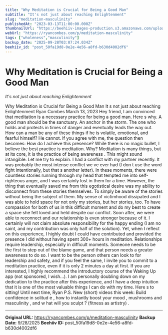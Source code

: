 ```yaml
---
title: "Why Meditation is Crucial for Being a Good Man"
subtitle: "It's not just about reaching Enlightenment"
slug: "meditation-masculinity"
publishedAt: "2023-03-13T11:00:00.000Z"
thumbnailUrl: "https://beehiiv-images-production.s3.amazonaws.com/uploads/asset/file/d04e4ba4-2266-4627-b24b-7aea8ebb123f/max-vs-PjCh5goo-unsplash.jpg?t=1678703311"
webUrl: "https://ryancombes.com/p/meditation-masculinity"
tags: ["wholeness","masculinity"]
backup_date: "2025-09-28T03:07:24.034Z"
beehiiv_id: "post_50fa19d8-0e2e-4e56-a8fd-b630d4002df6"
---
```


# Why Meditation is Crucial for Being a Good Man

*It's not just about reaching Enlightenment*



Why Meditation is Crucial for Being a Good Man It s not just about reaching Enlightenment Ryan Combes March 13, 2023 Hey friend, I am convinced that meditation is a necessary practice for being a good man. Here s why. A good man should be the sanctuary. An anchor in the storm. The one who holds and protects in times of danger and eventually leads the way out. How can a man be any of these things if he is volatile, emotional, and fearful himself? He cannot. If you agree with me, the question then becomes: How do I achieve this presence? While there is no magic bullet, I believe the best practice is meditation. Why? Meditation is many things, but at its core, it is the practice of being awareness . This might sound intangible. Let me try to explain. I had a conflict with my partner recently. It was probably the most intense conflict we ve ever had (I don t use the word fight intentionally, but that s another letter). In these moments, there were countless stories running through my head that tempted me into self-righteous anger, and I was certainly lost in them for a time. However, the thing that eventually saved me from this egotistical desire was my ability to disconnect from these stories themselves. To simply be aware of the stories without being the subject of them. My sense of victimhood dissipated and I was able to hold space for not only my stories, but her stories, too. To have compassion for both of us in this difficult moment and do my best to create a space she felt loved and held despite our conflict. Soon after, we were able to reconnect and our relationship is even stronger because of it. I certainly will not claim absolute responsibility for the happy ending (I am no saint, and my contribution was only half of the solution). Yet, when I reflect on this experience, I highly doubt I could have contributed and provided the presence I did without having spent 300+ hours in meditation. Relationships require leadership, especially in difficult moments. Someone needs to be the first to step out of the blame game, and that person needs a greater awareness to do so. I want to be the person others can look to for leadership and safety, and if you feel the same, I invite you to commit to a meditation practice, even if it is only 2 minutes a day at first. If you are interested, I highly recommend the introductory course of the Waking Up app (not sponsored, I wish...). I am personally doubling down on my dedication to the practice after this experience, and I have a deep intuition that it is one of the most valuable things I can do with my time. Here s to sitting! Until next time, Ryan P.S. New (short) videos this week: Build confidence in solitud e , how to instantly boost your mood , mushrooms and masculinity , and w hat will you sculpt ? (fitness as artistry) .

---

**Original URL:** https://ryancombes.com/p/meditation-masculinity
**Backup Date:** 9/28/2025
**Beehiiv ID:** post_50fa19d8-0e2e-4e56-a8fd-b630d4002df6
